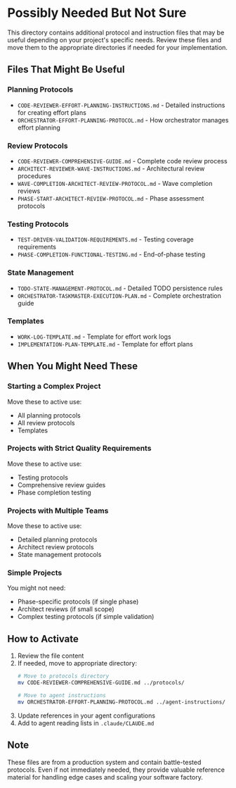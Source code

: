 # Possibly Needed But Not Sure

This directory contains additional protocol and instruction files that may be useful depending on your project's specific needs. Review these files and move them to the appropriate directories if needed for your implementation.

## Files That Might Be Useful

### Planning Protocols
- `CODE-REVIEWER-EFFORT-PLANNING-INSTRUCTIONS.md` - Detailed instructions for creating effort plans
- `ORCHESTRATOR-EFFORT-PLANNING-PROTOCOL.md` - How orchestrator manages effort planning

### Review Protocols  
- `CODE-REVIEWER-COMPREHENSIVE-GUIDE.md` - Complete code review process
- `ARCHITECT-REVIEWER-WAVE-INSTRUCTIONS.md` - Architectural review procedures
- `WAVE-COMPLETION-ARCHITECT-REVIEW-PROTOCOL.md` - Wave completion reviews
- `PHASE-START-ARCHITECT-REVIEW-PROTOCOL.md` - Phase assessment protocols

### Testing Protocols
- `TEST-DRIVEN-VALIDATION-REQUIREMENTS.md` - Testing coverage requirements
- `PHASE-COMPLETION-FUNCTIONAL-TESTING.md` - End-of-phase testing

### State Management
- `TODO-STATE-MANAGEMENT-PROTOCOL.md` - Detailed TODO persistence rules
- `ORCHESTRATOR-TASKMASTER-EXECUTION-PLAN.md` - Complete orchestration guide

### Templates
- `WORK-LOG-TEMPLATE.md` - Template for effort work logs
- `IMPLEMENTATION-PLAN-TEMPLATE.md` - Template for effort plans

## When You Might Need These

### Starting a Complex Project
Move these to active use:
- All planning protocols
- All review protocols
- Templates

### Projects with Strict Quality Requirements
Move these to active use:
- Testing protocols
- Comprehensive review guides
- Phase completion testing

### Projects with Multiple Teams
Move these to active use:
- Detailed planning protocols
- Architect review protocols
- State management protocols

### Simple Projects
You might not need:
- Phase-specific protocols (if single phase)
- Architect reviews (if small scope)
- Complex testing protocols (if simple validation)

## How to Activate

1. Review the file content
2. If needed, move to appropriate directory:
   ```bash
   # Move to protocols directory
   mv CODE-REVIEWER-COMPREHENSIVE-GUIDE.md ../protocols/
   
   # Move to agent instructions
   mv ORCHESTRATOR-EFFORT-PLANNING-PROTOCOL.md ../agent-instructions/
   ```
3. Update references in your agent configurations
4. Add to agent reading lists in `.claude/CLAUDE.md`

## Note
These files are from a production system and contain battle-tested protocols. Even if not immediately needed, they provide valuable reference material for handling edge cases and scaling your software factory.